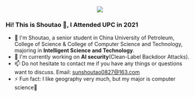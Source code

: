 <h1 align="center">
  <a>
    <img src="https://readme-typing-svg.herokuapp.com/?lines=console.log(%22Hello%2C%20World!%22);保持热爱，敬畏智能&center=true&size=22"> 
  </a>
</h1>

### Hi! This is Shoutao 👋, I Attended UPC in 2021

- 🔭 I'm Shoutao, a senior student in China University of Petroleum, College of Science & College of Computer Science and Technology, majoring in **Intelligent Science and Technology**.
- 🌱 I'm currently working on **AI security**(Clean-Label Backdoor Attacks).
- 📫 Do not hesitate to contact me if you have any things or questions want to discuss. Email: <u>sunshoutao0827@163.com</u>
- ⚡ Fun fact: I like geography very much, but my major is computer science🥳


